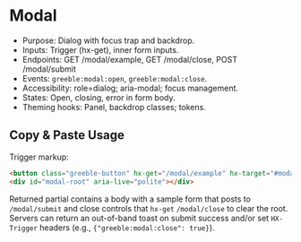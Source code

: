 # Modal

- Purpose: Dialog with focus trap and backdrop.
- Inputs: Trigger (hx-get), inner form inputs.
- Endpoints: GET /modal/example, GET /modal/close, POST /modal/submit
- Events: `greeble:modal:open`, `greeble:modal:close`.
- Accessibility: role=dialog; aria-modal; focus management.
- States: Open, closing, error in form body.
- Theming hooks: Panel, backdrop classes; tokens.

## Copy & Paste Usage

Trigger markup:

```html
<button class="greeble-button" hx-get="/modal/example" hx-target="#modal-root" hx-swap="innerHTML">Open Modal</button>
<div id="modal-root" aria-live="polite"></div>
```

Returned partial contains a body with a sample form that posts to `/modal/submit` and close controls that `hx-get` `/modal/close` to clear the root. Servers can return an out-of-band toast on submit success and/or set `HX-Trigger` headers (e.g., `{"greeble:modal:close": true}`).
